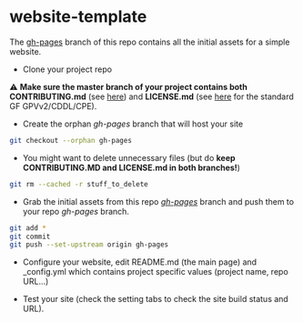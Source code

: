 # website-template

The [gh-pages](https://github.com/javaee/website-template/tree/gh-pages) branch of this repo contains all the initial assets for a simple website.

* Clone your project repo

:warning: **Make sure the master branch of your project contains both CONTRIBUTING.md** (see [here](https://github.com/javaee/website-template/blob/gh-pages/CONTRIBUTING.md)) and **LICENSE.md** (see [here](https://github.com/javaee/website-template/blob/gh-pages/LICENSE.md) for the standard GF GPVv2/CDDL/CPE).

* Create the orphan _gh-pages_ branch that will host your site

```bash
git checkout --orphan gh-pages
```

* You might want to delete unnecessary files (but do **keep CONTRIBUTING.MD and LICENSE.md in both branches!**)

```bash
git rm --cached -r stuff_to_delete
```

* Grab the initial assets from this repo [_gh-pages_](https://github.com/javaee/website-template/tree/gh-pages) branch and push them to your repo _gh-pages_ branch.
```bash
git add *
git commit
git push --set-upstream origin gh-pages  
```

* Configure your website, edit README.md (the main page) and _config.yml which contains project specific values (project name, repo URL...)

* Test your site (check the setting tabs to check the site build status and URL).
